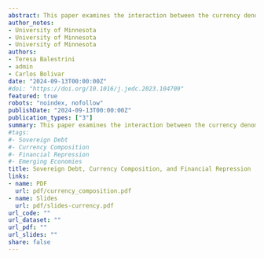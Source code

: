 ```yaml
---
abstract: This paper examines the interaction between the currency denomination of sovereign debt and the composition of its holders. We document that, in emerging economies, local-currency bonds constitute the main instrument of government debt and are predominantly held by domestic investors. We develop a framework that characterizes the trade-offs governments face when domestic and foreign demand for bonds respond differently to policy changes. Domestic investors prefer local-currency bonds because these assets provide insurance against distortionary taxation. The government internalizes how currency denomination influences domestic demand and default risk, generating a novel endogenous link between the composition of bondholders and the choice of currency. Even abstracting from the standard hedging benefits against output fluctuations, it remains optimal for the government to issue local-currency debt to stimulate domestic demand, consistent with empirical evidence. Finally, we show that imposing minimum domestic holdings of foreign-currency bonds through financial repression can implement the optimal allocation without relying on local-currency issuance.
author_notes:
- University of Minnesota
- University of Minnesota
- University of Minnesota
authors:
- Teresa Balestrini
- admin
- Carlos Bolivar
date: "2024-09-13T00:00:00Z"
#doi: "https://doi.org/10.1016/j.jedc.2023.104709"
featured: true
robots: "noindex, nofollow"
publishDate: "2024-09-13T00:00:00Z"
publication_types: ["3"]
summary: This paper examines the interaction between the currency denomination of sovereign debt and the composition of its holders. We document that, in emerging economies, local-currency bonds constitute the main instrument of government debt and are predominantly held by domestic investors. We develop a framework that characterizes the trade-offs governments face when domestic and foreign demand for bonds respond differently to policy changes. Domestic investors prefer local-currency bonds because these assets provide insurance against distortionary taxation. The government internalizes how currency denomination influences domestic demand and default risk, generating a novel endogenous link between the composition of bondholders and the choice of currency. Even abstracting from the standard hedging benefits against output fluctuations, it remains optimal for the government to issue local-currency debt to stimulate domestic demand, consistent with empirical evidence. Finally, we show that imposing minimum domestic holdings of foreign-currency bonds through financial repression can implement the optimal allocation without relying on local-currency issuance.
#tags:
#- Sovereign Debt
#- Currency Composition
#- Financial Repression
#- Emerging Economies
title: Sovereign Debt, Currency Composition, and Financial Repression
links:
- name: PDF
  url: pdf/currency_composition.pdf
- name: Slides
  url: pdf/slides-currency.pdf
url_code: ""
url_dataset: ""
url_pdf: ""
url_slides: ""
share: false
---
```


